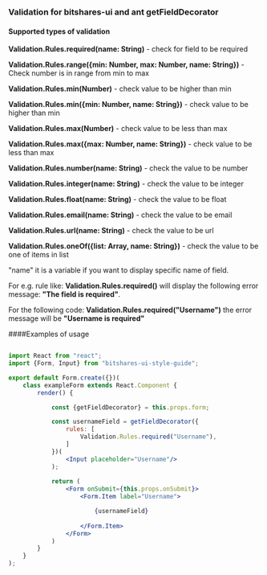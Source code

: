 ### Validation for bitshares-ui and ant getFieldDecorator

#### Supported types of validation

**Validation.Rules.required(name: String)** - check for field to be required

**Validation.Rules.range({min: Number, max: Number, name: String})** - Check number is in range from min to max

**Validation.Rules.min(Number)** - check value to be higher than min

**Validation.Rules.min({min: Number, name: String})** - check value to be higher than min

**Validation.Rules.max(Number)** - check value to be less than max

**Validation.Rules.max({max: Number, name: String})** - check value to be less than max

**Validation.Rules.number(name: String)** - check the value to be number

**Validation.Rules.integer(name: String)** - check the value to be integer

**Validation.Rules.float(name: String)** - check the value to be float

**Validation.Rules.email(name: String)** - check the value to be email

**Validation.Rules.url(name: String)** - check the value to be url

**Validation.Rules.oneOf({list: Array, name: String})** - check the value to be one of items in list

"name" it is a variable if you want to display specific name of field. 

For e.g. rule like: **Validation.Rules.required()** will display the following error message: **"The field is required"**.

For the following code: **Validation.Rules.required("Username")** the error message will be **"Username is required"**

####Examples of usage

```jsx

import React from "react";
import {Form, Input} from "bitshares-ui-style-guide";

export default Form.create({})(
    class exampleForm extends React.Component {
        render() {

            const {getFieldDecorator} = this.props.form;

            const usernameField = getFieldDecorator({
                rules: [
                    Validation.Rules.required("Username"),
                ]
            })(
                <Input placeholder="Username"/>
            );
            
            return (
                <Form onSubmit={this.props.onSubmit}>
                    <Form.Item label="Username">

                        {usernameField}
                        
                    </Form.Item>
                </Form>
            )
        }
    }
);

```
